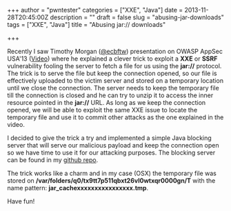 +++
author = "pwntester"
categories = ["XXE", "Java"]
date = 2013-11-28T20:45:00Z
description = ""
draft = false
slug = "abusing-jar-downloads"
tags = ["XXE", "Java"]
title = "Abusing jar:// downloads"

+++

Recently I saw Timothy Morgan ([@ecbftw](https://twitter.com/ecbftw)) presentation on OWASP AppSec USA'13 ([Video](http://www.youtube.com/watch?v=eHSNT8vWLfc&feature=youtu.be)) where he explained a clever trick to exploit a **XXE** or **SSRF** vulnerability fooling the server to fetch a file for us using the **jar://** protocol. The trick is to serve the file but keep the connection opened, so our file is effectively uploaded to the victim server and stored on a temporary location until we close the connection. The server needs to keep the temporary file till the connection is closed and he can try to unzip it to access the inner resource pointed in the **jar://** URL. As long as we keep the connection opened, we will be able to exploit the same XXE issue to locate the temporary file and use it to commit other attacks as the one explained in the video.

I decided to give the trick a try and implemented a simple Java blocking server that will serve our malicious payload and keep the connection open so we have time to use it for our attacking purposes. The blocking server can be found in my [github repo](https://github.com/pwntester/BlockingServer).

The trick works like a charm and in my case (OSX) the temporary file was stored on **/var/folders/q0/tx9tt7p511qbxt26vl0wtxqr0000gn/T** with the name pattern: **jar_cachexxxxxxxxxxxxxxxx.tmp**.

Have fun!
